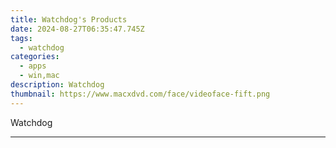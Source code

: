 ```yaml
---
title: Watchdog's Products
date: 2024-08-27T06:35:47.745Z
tags: 
  - watchdog
categories: 
  - apps
  - win,mac
description: Watchdog
thumbnail: https://www.macxdvd.com/face/videoface-fift.png
---
```


Watchdog

<!--__INIT__BEGIN__TAG__PRODUCTS__LIST__-->
<!--__INIT__END__TAG__PRODUCTS__LIST__-->

<!--__INIT__BEGIN__TAG__FEED_PRODUCTS__LIST__-->
<!--__INIT__END__TAG__FEED_PRODUCTS__LIST__-->


<hr>


